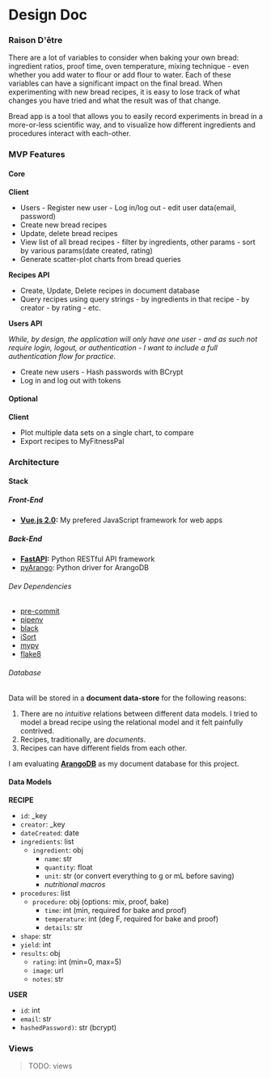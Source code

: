 # Design Doc

### Raison D'être

There are a lot of variables to consider when baking your own bread: ingredient ratios, proof time, oven temperature, mixing technique - even whether you add water to flour or add flour to water. Each of these variables can have a significant impact on the final bread. When experimenting with new bread recipes, it is easy to lose track of what changes you have tried and what the result was of that change.

Bread app is a tool that allows you to easily record experiments in bread in a more-or-less scientific way, and to visualize how different ingredients and procedures interact with each-other.

### MVP Features

#### Core

**Client**

- Users - Register new user - Log in/log out - edit user data(email, password)
- Create new bread recipes
- Update, delete bread recipes
- View list of all bread recipes - filter by ingredients, other params - sort by various params(date created, rating)
- Generate scatter-plot charts from bread queries

**Recipes API**

- Create, Update, Delete recipes in document database
- Query recipes using query strings - by ingredients in that recipe - by creator - by rating - etc.

**Users API**

_While, by design, the application will only have one user - and as such not require login, logout, or authentication - I want to include a full authentication flow for practice._

- Create new users - Hash passwords with BCrypt
- Log in and log out with tokens

#### Optional

**Client**

- Plot multiple data sets on a single chart, to compare
- Export recipes to MyFitnessPal

### Architecture

#### Stack

##### Front-End

- **[Vue.js 2.0](https://vuejs.org/):** My prefered JavaScript framework for web apps

##### Back-End

- **[FastAPI](https://fastapi.tiangolo.com/):** Python RESTful API framework
- [pyArango](https://github.com/ArangoDB-Community/pyArango): Python driver for ArangoDB

###### _Dev Dependencies_

- [pre-commit](https://pre-commit.com/)
- [pipenv](https://pipenv.readthedocs.io/en/latest/)
- [black](https://github.com/psf/black)
- [iSort](https://github.com/timothycrosley/isort)
- [mypy](http://www.mypy-lang.org/)
- [flake8](http://flake8.pycqa.org/en/latest/index.html#)

###### Database

Data will be stored in a **document data-store** for the following reasons:

1.  There are no _intuitive_ relations between different data models. I tried to model a bread recipe using the relational model and it felt painfully contrived.
2.  Recipes, traditionally, are _documents_.
3.  Recipes can have different fields from each other.

I am evaluating **[ArangoDB](https://www.arangodb.com/)** as my document database for this project.

#### Data Models

<!-- TODO: REPLACE WITH REAL JSON -->

**RECIPE**

- `id`: \_key
- `creator`: \_key
- `dateCreated`: date
- `ingredients`: list
  - `ingredient`: obj
    - `name`: str
    - `quantity`: float
    - `unit`: str (or convert everything to g or mL before saving)
    - _nutritional macros_
- `procedures`: list
  - `procedure`: obj (options: mix, proof, bake)
    - `time`: int (min, required for bake and proof)
    - `temperature`: int (deg F, required for bake and proof)
    - `details`: str
- `shape`: str
- `yield`: int
- `results`: obj
  - `rating`: int (min=0, max=5)
  - `image`: url
  - `notes`: str

**USER**

- `id`: int
- `email`: str
- `hashedPassword)`: str (bcrypt)

### Views

> TODO: views
